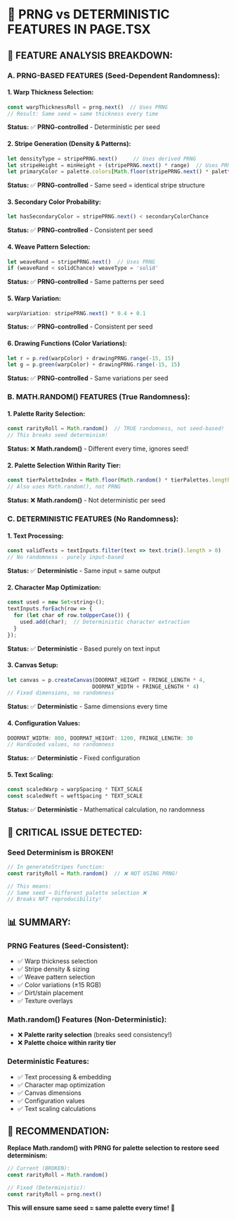 # 🎲 PRNG vs DETERMINISTIC FEATURES IN PAGE.TSX

## 🎯 **FEATURE ANALYSIS BREAKDOWN:**

### **A. PRNG-BASED FEATURES (Seed-Dependent Randomness):**

#### **1. Warp Thickness Selection:**
```javascript
const warpThicknessRoll = prng.next()  // Uses PRNG
// Result: Same seed = same thickness every time
```
**Status:** ✅ **PRNG-controlled** - Deterministic per seed

#### **2. Stripe Generation (Density & Patterns):**
```javascript
let densityType = stripePRNG.next()     // Uses derived PRNG
let stripeHeight = minHeight + (stripePRNG.next() * range)  // Uses PRNG
let primaryColor = palette.colors[Math.floor(stripePRNG.next() * palette.colors.length)]
```
**Status:** ✅ **PRNG-controlled** - Same seed = identical stripe structure

#### **3. Secondary Color Probability:**
```javascript
let hasSecondaryColor = stripePRNG.next() < secondaryColorChance
```
**Status:** ✅ **PRNG-controlled** - Consistent per seed

#### **4. Weave Pattern Selection:**
```javascript
let weaveRand = stripePRNG.next()  // Uses PRNG
if (weaveRand < solidChance) weaveType = 'solid'
```
**Status:** ✅ **PRNG-controlled** - Same patterns per seed

#### **5. Warp Variation:**
```javascript
warpVariation: stripePRNG.next() * 0.4 + 0.1
```
**Status:** ✅ **PRNG-controlled** - Consistent per seed

#### **6. Drawing Functions (Color Variations):**
```javascript
let r = p.red(warpColor) + drawingPRNG.range(-15, 15)
let g = p.green(warpColor) + drawingPRNG.range(-15, 15)
```
**Status:** ✅ **PRNG-controlled** - Same variations per seed

### **B. MATH.RANDOM() FEATURES (True Randomness):**

#### **1. Palette Rarity Selection:**
```javascript
const rarityRoll = Math.random()  // TRUE randomness, not seed-based!
// This breaks seed determinism!
```
**Status:** ❌ **Math.random()** - Different every time, ignores seed!

#### **2. Palette Selection Within Rarity Tier:**
```javascript
const tierPaletteIndex = Math.floor(Math.random() * tierPalettes.length)
// Also uses Math.random(), not PRNG
```
**Status:** ❌ **Math.random()** - Not deterministic per seed

### **C. DETERMINISTIC FEATURES (No Randomness):**

#### **1. Text Processing:**
```javascript
const validTexts = textInputs.filter(text => text.trim().length > 0)
// No randomness - purely input-based
```
**Status:** ✅ **Deterministic** - Same input = same output

#### **2. Character Map Optimization:**
```javascript
const used = new Set<string>();
textInputs.forEach(row => {
  for (let char of row.toUpperCase()) {
    used.add(char);  // Deterministic character extraction
  }
});
```
**Status:** ✅ **Deterministic** - Based purely on text input

#### **3. Canvas Setup:**
```javascript
let canvas = p.createCanvas(DOORMAT_HEIGHT + FRINGE_LENGTH * 4, 
                           DOORMAT_WIDTH + FRINGE_LENGTH * 4)
// Fixed dimensions, no randomness
```
**Status:** ✅ **Deterministic** - Same dimensions every time

#### **4. Configuration Values:**
```javascript
DOORMAT_WIDTH: 800, DOORMAT_HEIGHT: 1200, FRINGE_LENGTH: 30
// Hardcoded values, no randomness
```
**Status:** ✅ **Deterministic** - Fixed configuration

#### **5. Text Scaling:**
```javascript
const scaledWarp = warpSpacing * TEXT_SCALE
const scaledWeft = weftSpacing * TEXT_SCALE
```
**Status:** ✅ **Deterministic** - Mathematical calculation, no randomness

## 🚨 **CRITICAL ISSUE DETECTED:**

### **Seed Determinism is BROKEN!**
```javascript
// In generateStripes function:
const rarityRoll = Math.random()  // ❌ NOT USING PRNG!

// This means:
// Same seed → Different palette selection ❌
// Breaks NFT reproducibility!
```

## 📊 **SUMMARY:**

### **PRNG Features (Seed-Consistent):**
- ✅ Warp thickness selection
- ✅ Stripe density & sizing  
- ✅ Weave pattern selection
- ✅ Color variations (±15 RGB)
- ✅ Dirt/stain placement
- ✅ Texture overlays

### **Math.random() Features (Non-Deterministic):**
- ❌ **Palette rarity selection** (breaks seed consistency!)
- ❌ **Palette choice within rarity tier**

### **Deterministic Features:**
- ✅ Text processing & embedding
- ✅ Character map optimization
- ✅ Canvas dimensions
- ✅ Configuration values
- ✅ Text scaling calculations

## 🎯 **RECOMMENDATION:**

**Replace Math.random() with PRNG for palette selection to restore seed determinism:**

```javascript
// Current (BROKEN):
const rarityRoll = Math.random()

// Fixed (Deterministic):
const rarityRoll = prng.next()
```

**This will ensure same seed = same palette every time!** 🔧
